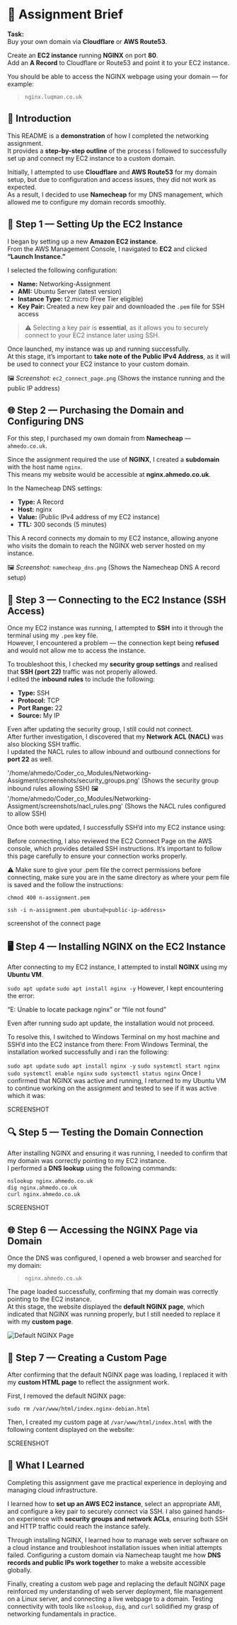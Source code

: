# 🧾 Assignment Brief

**Task:**  
Buy your own domain via **Cloudflare** or **AWS Route53**.  

Create an **EC2 instance** running **NGINX** on port **80**.  
Add an **A Record** to Cloudflare or Route53 and point it to your EC2 instance.  

You should be able to access the NGINX webpage using your domain — for example:  
> `nginx.luqman.co.uk`

## 📘 Introduction

This README is a **demonstration** of how I completed the networking assignment.  
It provides a **step-by-step outline** of the process I followed to successfully set up and connect my EC2 instance to a custom domain.

Initially, I attempted to use **Cloudflare** and **AWS Route53** for my domain setup, but due to configuration and access issues, they did not work as expected.  
As a result, I decided to use **Namecheap** for my DNS management, which allowed me to configure my domain records smoothly.
## 🪩 Step 1 — Setting Up the EC2 Instance

I began by setting up a new **Amazon EC2 instance**.  
From the AWS Management Console, I navigated to **EC2** and clicked **“Launch Instance.”**

I selected the following configuration:
- **Name:** Networking-Assignment  
- **AMI:** Ubuntu Server (latest version)  
- **Instance Type:** t2.micro (Free Tier eligible)  
- **Key Pair:** Created a new key pair and downloaded the `.pem` file for SSH access  

> ⚠️ Selecting a key pair is **essential**, as it allows you to securely connect to your EC2 instance later using SSH.

Once launched, my instance was up and running successfully.  
At this stage, it’s important to **take note of the Public IPv4 Address**, as it will be used to connect your EC2 instance to your custom domain.

🖼️ *Screenshot:* `ec2_connect_page.png` (Shows the instance running and the public IP address)
## 🌐 Step 2 — Purchasing the Domain and Configuring DNS

For this step, I purchased my own domain from **Namecheap** — `ahmedo.co.uk`.  

Since the assignment required the use of **NGINX**, I created a **subdomain** with the host name `nginx`.  
This means my website would be accessible at **nginx.ahmedo.co.uk**.

In the Namecheap DNS settings:
- **Type:** A Record  
- **Host:** nginx  
- **Value:** (Public IPv4 address of my EC2 instance)  
- **TTL:** 300 seconds (5 minutes)  

This A record connects my domain to my EC2 instance, allowing anyone who visits the domain to reach the NGINX web server hosted on my instance.

🖼️ *Screenshot:* `namecheap_dns.png` (Shows the Namecheap DNS A record setup)

## 🔐 Step 3 — Connecting to the EC2 Instance (SSH Access)

Once my EC2 instance was running, I attempted to **SSH** into it through the terminal using my `.pem` key file.  
However, I encountered a problem — the connection kept being **refused** and would not allow me to access the instance.

To troubleshoot this, I checked my **security group settings** and realised that **SSH (port 22)** traffic was not properly allowed.  
I edited the **inbound rules** to include the following:

- **Type:** SSH  
- **Protocol:** TCP  
- **Port Range:** 22  
- **Source:** My IP  

Even after updating the security group, I still could not connect.  
After further investigation, I discovered that my **Network ACL (NACL)** was also blocking SSH traffic.  
I updated the NACL rules to allow inbound and outbound connections for **port 22** as well.  

'/home/ahmedo/Coder_co_Modules/Networking-Assigment/screenshots/security_groups.png' 
 (Shows the security group inbound rules allowing SSH)
🖼
'/home/ahmedo/Coder_co_Modules/Networking-Assigment/screenshots/nacl_rules.png' 
 (Shows the NACL rules configured to allow SSH)


Once both were updated, I successfully SSH’d into my EC2 instance using:

Before connecting, I also reviewed the EC2 Connect Page on the AWS console, which provides detailed SSH instructions.
It’s important to follow this page carefully to ensure your connection works properly.

⚠️  Make sure to give your .pem file the correct permissions before connecting, make sure you are in the same directory as where your pem file is saved and the follow the instructions:

`chmod 400 n-assignment.pem`

`ssh -i n-assignment.pem ubuntu@<public-ip-address>`

screenshot of the connect page

## 🖥️ Step 4 — Installing NGINX on the EC2 Instance

After connecting to my EC2 instance, I attempted to install **NGINX** using my **Ubuntu VM**. 

`sudo apt update`
`sudo apt install nginx -y`
However, I kept encountering the error:

“E: Unable to locate package nginx”
or “file not found”

Even after running sudo apt update, the installation would not proceed.

To resolve this, I switched to Windows Terminal on my host machine and SSH’d into the EC2 instance from there:
From Windows Terminal, the installation worked successfully and i ran the following:

`sudo apt update`
`sudo apt install nginx -y`
`sudo systemctl start nginx`
`sudo systemctl enable nginx`
`sudo systemctl status nginx`
Once I confirmed that NGINX was active and running, I returned to my Ubuntu VM to continue working on the assignment and tested to see if it was active which it was:

SCREENSHOT

## 🔍 Step 5 — Testing the Domain Connection

After installing NGINX and ensuring it was running, I needed to confirm that my domain was correctly pointing to my EC2 instance.  
I performed a **DNS lookup** using the following commands:

```bash
nslookup nginx.ahmedo.co.uk
dig nginx.ahmedo.co.uk
curl nginx.ahmedo.co.uk
```
SCREENSHOT

## 🌐 Step 6 — Accessing the NGINX Page via Domain

Once the DNS was configured, I opened a web browser and searched for my domain:

> `nginx.ahmedo.co.uk`

The page loaded successfully, confirming that my domain was correctly pointing to the EC2 instance.  
At this stage, the website displayed the **default NGINX page**, which indicated that NGINX was running properly, but I still needed to replace it with my **custom page**.

![Default NGINX Page](screenshots/nginx_default_page.png)

## 🎨 Step 7 — Creating a Custom Page

After confirming that the default NGINX page was loading, I replaced it with my **custom HTML page** to reflect the assignment work.

First, I removed the default NGINX page:

`sudo rm /var/www/html/index.nginx-debian.html`

Then, I created my custom page at `/var/www/html/index.html` with the following content displayed on the website:

SCREENSHOT

## 🧠 What I Learned

Completing this assignment gave me practical experience in deploying and managing cloud infrastructure.  

I learned how to **set up an AWS EC2 instance**, select an appropriate AMI, and configure a key pair to securely connect via SSH. I also gained hands-on experience with **security groups and network ACLs**, ensuring both SSH and HTTP traffic could reach the instance safely.  

Through installing NGINX, I learned how to manage web server software on a cloud instance and troubleshoot installation issues when initial attempts failed. Configuring a custom domain via Namecheap taught me how **DNS records and public IPs work together** to make a website accessible globally.  

Finally, creating a custom web page and replacing the default NGINX page reinforced my understanding of web server deployment, file management on a Linux server, and connecting a live webpage to a domain. Testing connectivity with tools like `nslookup`, `dig`, and `curl` solidified my grasp of networking fundamentals in practice.

